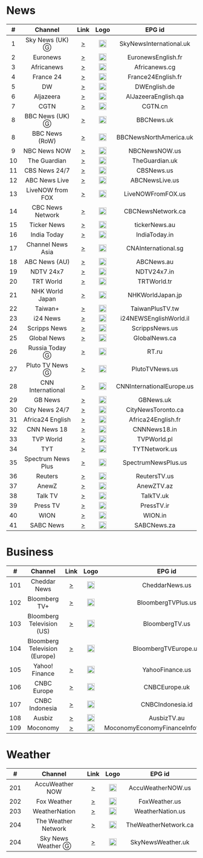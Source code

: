 <h1>News</h1>

| #  |      Channel       |                                                                                                                                                                                                                                                                                                                                                                                                                                                                                                                                                                                                                                    Link                                                                                                                                                                                                                                                                                                                                                                                                                                                                                                                                                                                                                                    |                                                                    Logo                                                                    |          EPG id           |
|:--:|:------------------:|:--------------------------------------------------------------------------------------------------------------------------------------------------------------------------------------------------------------------------------------------------------------------------------------------------------------------------------------------------------------------------------------------------------------------------------------------------------------------------------------------------------------------------------------------------------------------------------------------------------------------------------------------------------------------------------------------------------------------------------------------------------------------------------------------------------------------------------------------------------------------------------------------------------------------------------------------------------------------------------------------------------------------------------------------------------------------------------------------------------------------------------------------------------------------------------------------------------------------------------------------------------------------------:|:------------------------------------------------------------------------------------------------------------------------------------------:|:-------------------------:|
| 1  |  Sky News (UK) Ⓖ   |                                                                                                                                                                                                                                                                                                                                                                                                                                                                                                                                                                         [>](https://linear417-gb-hls1-prd-ak.cdn.skycdp.com/100e/Content/HLS_001_1080_30/Live/channel(skynews)/index_1080-30.m3u8)                                                                                                                                                                                                                                                                                                                                                                                                                                                                                                                                                                         |               <img height="20" src="https://d2n0069hmnqmmx.cloudfront.net/epgdata/1.0/newchanlogos/512/512/skychb1404.png"/>               |  SkyNewsInternational.uk  |
| 2  |      Euronews      |                                                                                                                                                                                                                                                                                                                                                                                                                                                                                                                                                                                                    [>](https://apollo.production-public.tubi.io/live/ac-euronews2.m3u8)                                                                                                                                                                                                                                                                                                                                                                                                                                                                                                                                                                                                    |      <img height="20" src="https://upload.wikimedia.org/wikipedia/commons/thumb/9/9c/Euronews_2022.svg/640px-Euronews_2022.svg.png"/>      |    EuronewsEnglish.fr     |
| 3  |     Africanews     |                                                                                                                                                                                                                                                                                                                                                                                                           [>](https://d384lhqndib38n.cloudfront.net/v1/master/7b67fbda7ab859400a821e9aa0deda20ab7ca3d2/africanewsLive/live/eds/africanews-en/25546/africanews-en.m3u8?ads.D_ID=%5BD_ID%5D&ads.HS_URL=http%3A%2F%2Fhaystack.tv%2Fid%2FrvlMsQpom&ads.HS_LIVE_AD_TOKEN=90e3c99084fd0d650c2da74b8449e7bfe5c84bce6fd7b7d81a5a37b685b1c23f97d8b67ec7b4a6b93db37f022eb200e0&ads.us_privacy=1---&ads.D_MK=web&ads.D_ML=%5BSS_D_ML%5D&ads.D_OV=4.3&ads.D_DNT=%5BD_DNT%5D)                                                                                                                                                                                                                                                                                                                                                                                                           |                                          <img height="20" src="https://i.imgur.com/xocvePC.png"/>                                          |       Africanews.cg       |
| 4  |     France 24      |                                                                                                                                                                                                                                                                                                                                                                                                                                                                                                                                                                                               [>](https://live.france24.com/hls/live/2037218/F24_EN_HI_HLS/master_5000.m3u8)                                                                                                                                                                                                                                                                                                                                                                                                                                                                                                                                                                                               |                                          <img height="20" src="https://i.imgur.com/61MSiq9.png"/>                                          |    France24English.fr     |
| 5  |         DW         |                                                                                                                                                                                                                                                                                                                                                                                                                                                                                                                                                                                             [>](https://dwamdstream102.akamaized.net/hls/live/2015525/dwstream102/index.m3u8)                                                                                                                                                                                                                                                                                                                                                                                                                                                                                                                                                                                              |                                          <img height="20" src="https://i.imgur.com/A1xzjOI.png"/>                                          |       DWEnglish.de        |
| 6  |     Aljazeera      |                                                                                                                                                                                                                                                                                                                                                                                                                                                                                                                                                                         [>](https://d1cy85syyhvqz5.cloudfront.net/v1/master/7b67fbda7ab859400a821e9aa0deda20ab7ca3d2/aljazeeraLive/AJE/index.m3u8)                                                                                                                                                                                                                                                                                                                                                                                                                                                                                                                                                                         |                                          <img height="20" src="https://i.imgur.com/BB93NQP.png"/>                                          |    AlJazeeraEnglish.qa    |
| 7  |        CGTN        |                                                                                                                                                                                                                                                                                                                                                                                                                                                                                                                                                                                                         [>](https://english-livebkali.cgtn.com/live/encgtn_0.m3u8)                                                                                                                                                                                                                                                                                                                                                                                                                                                                                                                                                                                                         |                                          <img height="20" src="https://i.imgur.com/fMsJYzl.png"/>                                          |          CGTN.cn          |
| 8  |  BBC News (UK) Ⓖ   |                                                                                                                                                                                                                                                                                                                                                                                                                                                                                                                                                                          [>](https://vs-hls-push-uk.live.fastly.md.bbci.co.uk/x=4/i=urn:bbc:pips:service:bbc_news_channel_hd/iptv_hd_abr_v1.m3u8)                                                                                                                                                                                                                                                                                                                                                                                                                                                                                                                                                                          |         <img height="20" src="https://raw.githubusercontent.com/tv-logo/tv-logos/main/countries/united-kingdom/bbc-news-uk.png"/>          |        BBCNews.uk         |
| 8  |   BBC News (RoW)   |                                                                                                                                                                                                                                                                                                                                                                                                                                                                                                                                                                                                   [>](https://cdn4.skygo.mn/live/disk1/BBC_News/HLSv3-FTA/BBC_News.m3u8)                                                                                                                                                                                                                                                                                                                                                                                                                                                                                                                                                                                                   |         <img height="20" src="https://raw.githubusercontent.com/tv-logo/tv-logos/main/countries/united-kingdom/bbc-news-uk.png"/>          |  BBCNewsNorthAmerica.uk   |
| 9  |    NBC News NOW    |                                                                                                                                                                                                                                                                                                                                                                                                                                                                                                                                                                                                         [>](https://livetv-fa.tubi.video/nbc-news-now/master.m3u8)                                                                                                                                                                                                                                                                                                                                                                                                                                                                                                                                                                                                         |       <img height="20" src="https://raw.githubusercontent.com/tv-logo/tv-logos/main/countries/united-kingdom/nbc-news-now-uk.png"/>        |       NBCNewsNOW.us       |
| 10 |    The Guardian    | [>](https://the-guardian-3d0e32e7-aa40-49e5-b9d9-c433151fa61a-uk.fast.rakuten.tv/v1/master/0547f18649bd788bec7b67b746e47670f558b6b2/production-LiveChannel-6437/master.m3u8?ads.Rakuten+TV+EU_channel=&ads.amznbrmid=&ads.amznregion=&ads.amznslots=&ads.app_bundle=com.rakutentv.web&ads.app_name=RakutenTV&ads.app_store_url=rakuten.tv&ads.app_version=&ads.brand_name=&ads.content_classification=15&ads.content_url=rakutentv&ads.device_lmt=0&ads.device_make=firefox&ads.device_model=GENERIC&ads.device_year=1970&ads.did=5ea4e01d-1551-47e4-b222-6214e54e74bc&ads.env=prod&ads.gam_correlator=1648241767013735&ads.gdpr_consent=&ads.google_ad_manager_nonce=&ads.ifa_type=ppid&ads.market=uk&ads.os_language=&ads.platform=web&ads.player_height=1080&ads.player_width=1920&ads.pod_type=playerpage_midroll&ads.ppid=5ea4e01d-1551-47e4-b222-6214e54e74bc&ads.rtv_channel_name=the-guardian-3d0e32e7-aa40-49e5-b9d9-c433151fa61a_uk&ads.rtv_content_id=6437&ads.rtv_content_language=eng&ads.rtv_language=eng&ads.rtvid=271858&ads.streaming_id=eed58dd8-7d81-4bc8-a95f-ace9ebcbd84b&ads.tivo_devcountry=&ads.tivo_devmakedate=&ads.tivo_mvpd=&ads.tivo_platform=&ads.tivo_usid=&ads.tivo_uxloc=&ads.user_type=visitor&channel_id=6437&publishing_platform_id=5) |                                          <img height="20" src="https://i.imgur.com/o9AYq9V.png"/>                                          |      TheGuardian.uk       |
| 11 |   CBS News 24/7    |                                                                                                                                                                                                                                                                                                                                                                                                                                                                                                                                                                                              [>](https://dai.google.com/linear/hls/event/Sid4xiTQTkCT1SLu6rjUSQ/master.m3u8)                                                                                                                                                                                                                                                                                                                                                                                                                                                                                                                                                                                               |          <img height="20" src="https://raw.githubusercontent.com/tv-logo/tv-logos/main/countries/united-states/cbs-news-us.png"/>          |        CBSNews.us         |
| 12 |   ABC News Live    |                                                                                                                                                                                                                        [>](https://content.uplynk.com/channel/3324f2467c414329b3b0cc5cd987b6be.m3u8?rays=hjigfedcba&ad.flex=15&ad.access_level=0&expand=drmOff&v=3&clancy=testlivechannel&ad.adunit=/abc-news/abcnews.com/web/video&ad=abcnews_live&ad.pp=datg-live-vdms&ad.v=2&ad.is_lat=0&ad.npa=0&ad.tfcd=0&ad.vast3=1&ad.vid=$program_id&ad.description_url=https://abcnews.go.com/&ad.ppid=1adbdc9f7f5843159daf7980ba54e482&ad.us_privacy=&prbd.server=drax&ad.prbd=drax&ad.rdp=0&ad.cust_params=chan%3Dabc%26beacTyp%3Dssai%26stp%3Dvdms%26ait%3Dssai%26vdm%3Dlive%26var%3D16x9%26accesslevel%3D0%26isAuth%3D0%26lang%3Den%26aff%3Dabc%26swid%3D1adbdc9f-7f58-4315-9daf-7980ba54e482%26tag%3D%26objid%3Dabc_live11%26refDomain%3Dhttps%3A%2F%2Fabcnews.go.com%2FLive%26plt%3Dweb%26d_us_privacy%3D&ad.adUnit=/abc-news/abcnews.com/web/video)                                                                                                                                                                                                                        |      <img height="20" src="https://raw.githubusercontent.com/tv-logo/tv-logos/main/countries/united-states/abc-news-live-hz-us.png"/>      |      ABCNewsLive.us       |
| 13 |  LiveNOW from FOX  |                                    [>](https://dcs-live.mp.lura.live/server/play/5Awwm3GfagVzfpdA/manifest.m3u8?encp=nFx5tykK3aYvZmZy-16TLw:4JUUu21BaYFkMZ433qSgpwbfXNMKXfaJSMp_r3pImu7L4BXDYcHZo3lkKmZDmJe_v06AXbHcni2tKhTr-TWLPf066n92x-nUzsT_fJeX_ZIfPuHPO4c-T5XLJVIp_5CpHY_CZN1qy-eAAvU37zrWtYnuXFmiKwTE9EiH3k-m8oG5kKAC2va5C_GvuxutWxVIsV1cJYB2jf8fq2pOo08j3EAoOJmkUQ7ZCD8gUF1aEP4jtpOjyHSalSWlkDBiLfNjvq1IuF9Baq7ViPeIlXw8nJdgVjiTaX8R8lWUzveZAkMzW52oghenIM6Ct4mVV8MavFW7Z7ncEStJX6k0AQ7QUM-wYYsSsXqjD8w3OJuOPgc13HyiYvuWKT20y95yI-Prq1h16BEtvxZZCnvtAAIdpPS4Tgtw0Dp4hNb5Hs6K7DeXSf7l9hkxWt-8tP4KIJaFZFc-AurlzdHzAHrDNE734kJSeirXsP7EOAtegEIrBboioj4dpfzn_6oftxY4BCZtuBZXoNmzpyB0o_yrY8Yuavj0FL4FI7HXeOB-rc51dIb7GGNICRRXWVPUernTSjTShJOTbZcXmvK-7Nrs1_w6WLJeuZHW0_4suizHL4RdBbdXn8paFrM54omNIiKmPx8AmGek7YuE8Ir14ug9aJoOQfMhSb67MCE3w7UzIJymLFt0BgtVgP0BaXRIbt9_SIvPdRjUCUNbsydkq61Pw9loVelVONRedezGpqhZLhDi1qy473CCw-PFyxTBz2P0ZzcjPYLrVct8IvAHv_H91DNff3dTj5wsNzoe-4RJhkSUfE6hcZxI4ydWKLp0-kv3prqrKj8RoiEdtSLxZxvlIrR2dw&anvtrid=a93484d7c8672e107ab7ec71a7529324&anvauth=tb=0~te=1740780528~sgn=cfa4279783fc3a8a19f698f4f17522459e0a862507e984d23ea4bf809dab2fa1&t=1740780438&_vpng=0&guid=102dec47-ebc9-125a-0df53e694104)                                     |                                          <img height="20" src="https://i.imgur.com/1JnyzHv.png"/>                                          |     LiveNOWFromFOX.us     |
| 14 |  CBC News Network  |                                                                                                                                                           [>](https://dbrb49pjoymg4.cloudfront.net/10001/99991276/hls/master.m3u8?ads.xumo_channelId=99991276&ads._fw_ifa_type=dpid&ads._fw_did=43135081-0e2e-2a3f-b10c-4ade81d0e829&ads.amznappId=[AMZN_APP_ID]&ads.lat=[LAT]&ads.lon=[LON]&ads.os=[OS]&ads.osv=[OS_VERSION]&ads.asnw=&ads.caid=CBCNewsEnglish&ads.csid=xumo_desktopweb_CBCNewsEnglish_ssai&ads._fw_is_lat=0&ads._fw_us_privacy=1YNN&ads._fw_coppa=0&ads.genre=News&ads._fw_content_category=IAB12&ads._fw_content_language=undefined&ads._fw_content_genre=News&ads._fw_content_rating=TV-PG&ads.xumo_contentId=207&ads.xumo_contentName=CBCNewsEnglish&ads.xumo_providerId=207&ads.xumo_providerName=CBCNewsEnglish&ads._fw_deviceMake=&ads._fw_device_model=&ads.channelId=99991276&ads.xumo_platform=desktopweb&ads.site_id=26840&ads.appName=xumo&ads.appVersion=2.18.0&ads._fw_app_bundle=&ads._fw_app_store_url=&ads.site_name=XumoPlay&ads.site_page=https%253A%252F%252Fplay.xumo.com)                                                                                                                                                           |                                          <img height="20" src="https://i.imgur.com/SjTdhvJ.png"/>                                          |     CBCNewsNetwork.ca     |
| 15 |    Ticker News     |                                                                                                                                                                                                                                                                                                                                                                                                                                                                                                                                                                                      [>](https://live-hls-7agy.livepush.io/live_abr_cdn/nsitWAl1pTZtwca/emnmZbKZcO8RfwJR/index.m3u8)                                                                                                                                                                                                                                                                                                                                                                                                                                                                                                                                                                                       |                                          <img height="20" src="https://i.imgur.com/z7M0QxV.png"/>                                          |       tickerNews.au       |
| 16 |    India Today     |                                                                                                                                                                                                                                                                                                                                                                                                                                                                                                                                                                                     [>](https://indiatodaylive.akamaized.net/hls/live/2014320/indiatoday/indiatodaylive/playlist.m3u8)                                                                                                                                                                                                                                                                                                                                                                                                                                                                                                                                                                                     |                                          <img height="20" src="https://i.imgur.com/koFYddE.png"/>                                          |       IndiaToday.in       |
| 17 | Channel News Asia  |                                                                                                                                                                                                                                                                                                                                                                                                                                                                                                                                                                                           [>](https://d2e1asnsl7br7b.cloudfront.net/7782e205e72f43aeb4a48ec97f66ebbe/index.m3u8)                                                                                                                                                                                                                                                                                                                                                                                                                                                                                                                                                                                           |                                          <img height="20" src="https://i.imgur.com/xWglicB.png"/>                                          |    CNAInternational.sg    |
| 18 |   ABC News (AU)    |                                                                                                                                                                                                                                                                                                                                                                                                                                                                                                                                                                                    [>](https://abc-news-dmd-streams-1.akamaized.net/out/v1/701126012d044971b3fa89406a440133/index.m3u8)                                                                                                                                                                                                                                                                                                                                                                                                                                                                                                                                                                                    |                                          <img height="20" src="https://i.imgur.com/BrW7gk8.png"/>                                          |        ABCNews.au         |
| 19 |     NDTV 24x7      |                                                                                                                                                                                                                                                                                                                                                                                                                                                                                                                                                                                            [>](https://ndtv24x7elemarchana.akamaized.net/hls/live/2003678/ndtv24x7/master.m3u8)                                                                                                                                                                                                                                                                                                                                                                                                                                                                                                                                                                                            |             <img height="20" src="https://raw.githubusercontent.com/tv-logo/tv-logos/main/countries/india/ndtv-24x7-in.png"/>              |        NDTV24x7.in        |
| 20 |     TRT World      |                                                                                                                                                                                                                                                                                                                                                                                                                                                                                                                                                                                                           [>](https://tv-trtworld.medya.trt.com.tr/master.m3u8)                                                                                                                                                                                                                                                                                                                                                                                                                                                                                                                                                                                                            |          <img height="20" src="https://upload.wikimedia.org/wikipedia/commons/thumb/2/27/TRT_World.svg/512px-TRT_World.svg.png"/>          |        TRTWorld.tr        |
| 21 |  NHK World Japan   |                                                                                                                                                                                                                                                                                                                                                                                                                                                                                                                                                                                            [>](https://nhkwlive-ojp.akamaized.net/hls/live/2003459/nhkwlive-ojp-en/index.m3u8)                                                                                                                                                                                                                                                                                                                                                                                                                                                                                                                                                                                             | <img height="20" src="https://upload.wikimedia.org/wikipedia/commons/thumb/8/8d/NHK_World-Japan_TV.svg/512px-NHK_World-Japan_TV.svg.png"/> |     NHKWorldJapan.jp      |
| 22 |      Taiwan+       |                                                                                                                                                                                                                                                                                                                                                                                                                                                                                                                                                                             [>](https://bcovlive-a.akamaihd.net/rce33d845cb9e42dfa302c7ac345f7858/ap-northeast-1/6282251407001/playlist.m3u8)                                                                                                                                                                                                                                                                                                                                                                                                                                                                                                                                                                              |                                          <img height="20" src="https://i.imgur.com/SfcZyqm.png"/>                                          |      TaiwanPlusTV.tw      |
| 23 |      i24 News      |                                                                                                                                                                                                                                                                                                                                                                                                                                                                                                                                                                         [>](https://bcovlive-a.akamaihd.net/ecf224f43f3b43e69471a7b626481af0/eu-central-1/5377161796001/profile_0/chunklist.m3u8)                                                                                                                                                                                                                                                                                                                                                                                                                                                                                                                                                                          |         <img height="20" src="https://upload.wikimedia.org/wikipedia/commons/thumb/7/79/LOGO_i24NEWS.png/512px-LOGO_i24NEWS.png"/>         |  i24NEWSEnglishWorld.il   |
| 24 |    Scripps News    |                                                                                                                                                                                                                                                                                                                                                                                                                                                                                                                                                                                               [>](https://content.uplynk.com/channel/4bb4901b934c4e029fd4c1abfc766c37.m3u8)                                                                                                                                                                                                                                                                                                                                                                                                                                                                                                                                                                                                |                                          <img height="20" src="https://i.imgur.com/UfN6aAi.png"/>                                          |      ScrippsNews.us       |
| 25 |    Global News     |                                                                                                                                                                                                                                                                                                                                                                                                                                                                                                                                                                                   [>](https://live.corusdigitaldev.com/groupd/live/49a91e7f-1023-430f-8d66-561055f3d0f7/live.isml/.m3u8)                                                                                                                                                                                                                                                                                                                                                                                                                                                                                                                                                                                   |                                          <img height="20" src="https://i.imgur.com/xk1QOhW.png"/>                                          |       GlobalNews.ca       |
| 26 |   Russia Today Ⓖ   |                                                                                                                                                                                                                                                                                                                                                                                                                                                                                                                                                                                                           [>](https://rt-glb.rttv.com/live/rtnews/playlist.m3u8)                                                                                                                                                                                                                                                                                                                                                                                                                                                                                                                                                                                                           |  <img height="20" src="https://upload.wikimedia.org/wikipedia/commons/thumb/a/a0/Russia-today-logo.svg/512px-Russia-today-logo.svg.png"/>  |           RT.ru           |
| 27 |  Pluto TV News Ⓖ   |                                                                                                                                                                                                                                                                                                                                                                                                                [>](https://service-stitcher.clusters.pluto.tv/stitch/hls/channel/5268abcd0ce20a8472000114/master.m3u8?advertisingId=&appName=web&appStoreUrl=&appVersion=DNT&app_name=&architecture=&buildVersion=&deviceDNT=0&deviceId=5268abcd0ce20a8472000114&deviceLat=&deviceLon=&deviceMake=web&deviceModel=web&deviceType=web&deviceVersion=DNT&includeExtendedEvents=false&marketingRegion=US&serverSideAds=false&sid=202&terminate=false&userId=)                                                                                                                                                                                                                                                                                                                                                                                                                 |                                          <img height="20" src="https://i.imgur.com/JdqA4r9.png"/>                                          |      PlutoTVNews.us       |
| 28 | CNN International  |                                                                                                                                                                                                                                                                                                                                                                                                                                                                                                                                                                                      [>](https://turnerlive.warnermediacdn.com/hls/live/586495/cnngo/cnn_slate/VIDEO_0_3564000.m3u8)                                                                                                                                                                                                                                                                                                                                                                                                                                                                                                                                                                                       |            <img height="20" src="https://raw.githubusercontent.com/tv-logo/tv-logos/main/countries/united-states/cnn-us.png"/>             | CNNInternationalEurope.us |
| 29 |      GB News       |                                                                                                                                                                                                                                                                                                                                                                                                                                                                                                                                                                                           [>](https://live-gbnews.simplestreamcdn.com/live5/gbnews/bitrate1.isml/manifest.m3u8)                                                                                                                                                                                                                                                                                                                                                                                                                                                                                                                                                                                            |         <img height="20" src="https://upload.wikimedia.org/wikipedia/en/thumb/3/35/GB_News_Logo.svg/512px-GB_News_Logo.svg.png"/>          |         GBNews.uk         |
| 30 |   City News 24/7   |                                                                                                                                                                                                                                                                                                                                                                                                                                                                                                                                                                                          [>](https://citynewsregional.akamaized.net/hls/live/1024052/Regional_Live_7/master.m3u8)                                                                                                                                                                                                                                                                                                                                                                                                                                                                                                                                                                                          |                                <img height="20" src="https://m.media-amazon.com/images/I/51Icdznow+L.png"/>                                |    CityNewsToronto.ca     |
| 31 |  Africa24 English  |                                                                                                                                                                                                                                                                                                                                                                                                                                                                                                                                                                                             [>](https://edge17.vedge.infomaniak.com/livecast/ik:africa24english/manifest.m3u8)                                                                                                                                                                                                                                                                                                                                                                                                                                                                                                                                                                                             |                                          <img height="20" src="https://i.imgur.com/YWIJdai.png"/>                                          |    Africa24English.fr     |
| 32 |    CNN News 18     |                                                                                                                                                                                                                                                                                                                                                                                                                                                                                                                                                                                          [>](https://n18syndication.akamaized.net/bpk-tv/CNN_News18_NW18_MOB/output01/index.m3u8)                                                                                                                                                                                                                                                                                                                                                                                                                                                                                                                                                                                          |                                          <img height="20" src="https://i.imgur.com/WrmeIco.png"/>                                          |       CNNNews18.in        |
| 33 |     TVP World      |                                                                                                                                                                                                                                                                                                                                                                                                                                                                                    [>](https://rsdt-waw1601-228.tvp.pl/token/video/live/51656539/20240805/1524088651/EPIJv5rXaJspEy_AQqKm1eervMfQqy71Rw8jfe6-PwQOFTYa0jjlL0bPS4wfZW06PFbTtToF7cAdhqQqFzS3UhbeWKIVWMWdpGbgDSK07vCAcUe6pYjCsGEnbSORtXlSM900WhRoCPi-MIl4ZSN_D5Ni2KJnPz-DH8u6vnkdKtmgLJHu2DpnEHjDMN2_SgxF/156/master.m3u8)                                                                                                                                                                                                                                                                                                                                                                                                                                                                                     |                                          <img height="20" src="https://i.imgur.com/lB4MgRI.png"/>                                          |        TVPWorld.pl        |
| 34 |        TYT         |                                                                                                                                                                                                                                                                                                                                                                                                                                                                                                                                                       [>](https://tyt-xumo-us.amagi.tv/hls/amagi_hls_data_tytnetwor-tyt-xumo/CDN/master.m3u8?ads.site_name=XumoPlay&ads.site_page=https%253A%252F%252Fplay.xumo.com)                                                                                                                                                                                                                                                                                                                                                                                                                                                                                                                                                       |                                          <img height="20" src="https://i.imgur.com/rZQWV08.png"/>                                          |       TYTNetwork.us       |
| 35 | Spectrum News Plus |                                                                                                                                                     [>](https://dbrb49pjoymg4.cloudfront.net/10001/99951337/hls/playlist.m3u8?ads.xumo_channelId=99951337&ads._fw_ifa_type=dpid&ads._fw_did=43135081-0e2e-2a3f-b10c-4ade81d0e829&ads.amznappId=[AMZN_APP_ID]&ads.lat=[LAT]&ads.lon=[LON]&ads.os=[OS]&ads.osv=[OS_VERSION]&ads.asnw=&ads.caid=SpectrumNewsPlus&ads.csid=xumo_desktopweb_SpectrumNewsPlus_ssai&ads._fw_is_lat=0&ads._fw_us_privacy=1YNN&ads._fw_coppa=0&ads.genre=News&ads._fw_content_category=IAB12&ads._fw_content_language=undefined&ads._fw_content_genre=News&ads._fw_content_rating=TV-PG&ads.xumo_contentId=4087&ads.xumo_contentName=SpectrumNewsPlus&ads.xumo_providerId=4087&ads.xumo_providerName=SpectrumNewsPlus&ads._fw_deviceMake=&ads._fw_device_model=&ads.channelId=99951337&ads.xumo_platform=desktopweb&ads.site_id=26840&ads.appName=xumo&ads.appVersion=2.18.0&ads._fw_app_bundle=&ads._fw_app_store_url=&ads.site_name=XumoPlay&ads.site_page=https%253A%252F%252Fplay.xumo.com)                                                                                                                                                     |                <img height="20" src="https://image.xumo.com/v1/channels/channel/99951337/168x168.webp?type=color_onBlack"/>                |    SpectrumNewsPlus.us    |
| 36 |      Reuters       |                                                                                                                                                                    [>](https://dbrb49pjoymg4.cloudfront.net/10001/99951197/hls/playlist.m3u8?ads.xumo_channelId=99951197&ads._fw_ifa_type=dpid&ads._fw_did=43135081-0e2e-2a3f-b10c-4ade81d0e829&ads.amznappId=[AMZN_APP_ID]&ads.lat=[LAT]&ads.lon=[LON]&ads.os=[OS]&ads.osv=[OS_VERSION]&ads.asnw=&ads.caid=ReutersNow&ads.csid=xumo_desktopweb_ReutersNow_ssai&ads._fw_is_lat=0&ads._fw_us_privacy=1YNN&ads._fw_coppa=0&ads.genre=News&ads._fw_content_category=IAB12&ads._fw_content_language=en&ads._fw_content_genre=News&ads._fw_content_rating=TV-PG&ads.xumo_contentId=3850&ads.xumo_contentName=ReutersNow&ads.xumo_providerId=3850&ads.xumo_providerName=ReutersNow&ads._fw_deviceMake=&ads._fw_device_model=&ads.channelId=99951197&ads.xumo_platform=desktopweb&ads.site_id=26840&ads.appName=xumo&ads.appVersion=2.18.0&ads._fw_app_bundle=&ads._fw_app_store_url=&ads.site_name=XumoPlay&ads.site_page=https%253A%252F%252Fplay.xumo.com)                                                                                                                                                                     |                                          <img height="20" src="https://i.imgur.com/6eQ2nCJ.png"/>                                          |       ReutersTV.us        |
| 37 |       AnewZ        |                                                                                                                                                                                                                                                                                                                                                                                                                                                                                                                                                                                 [>](https://6069699a9e3f3.streamlock.net/cubesanewz-secure/smil:cubesanewz-secure-web.smil/playlist.m3u8)                                                                                                                                                                                                                                                                                                                                                                                                                                                                                                                                                                                  |                                          <img height="20" src="https://i.imgur.com/Lwgdbuu.png"/>                                          |        AnewZTV.az         |
| 38 |      Talk TV       |                                                                                                                                                                                                                                                                                                                                                                                                                                                                                                                                                                        [>](https://live-talktv-ssai.simplestreamcdn.com/v1/master/774d979dd66704abea7c5b62cb34c6815fda0d35/talktv-live/index.m3u8)                                                                                                                                                                                                                                                                                                                                                                                                                                                                                                                                                                         |                                          <img height="20" src="https://i.imgur.com/KxHWpQB.png"/>                                          |         TalkTV.uk         |
| 39 |      Press TV      |                                                                                                                                                                                                                                                                                                                                                                                                                                                                                                                                                                                                         [>](https://live.presstv.ir/hls/presstv_5_482/index.m3u8)                                                                                                                                                                                                                                                                                                                                                                                                                                                                                                                                                                                                          |      <img height="20" src="https://upload.wikimedia.org/wikipedia/commons/thumb/6/63/Press_Tv_logo.svg/253px-Press_Tv_logo.svg.png"/>      |        PressTV.ir         |
| 40 |        WION        |                                                                                                                                                                                                                                                                                                                                                                                                                                                                                                                                                                                                           [>](https://d7x8z4yuq42qn.cloudfront.net/index_7.m3u8)                                                                                                                                                                                                                                                                                                                                                                                                                                                                                                                                                                                                           |                                          <img height="20" src="https://i.imgur.com/Wc5Z3iS.png"/>                                          |          WION.in          |
| 41 |     SABC News      |                                                                                                                                                                                                                                                                                                                                                                                                                                                                                                                                                                                             [>](https://sabconetanw.cdn.mangomolo.com/news/smil:news.stream.smil/master.m3u8)                                                                                                                                                                                                                                                                                                                                                                                                                                                                                                                                                                                              |                                          <img height="20" src="https://i.imgur.com/liLta8j.png"/>                                          |        SABCNews.za        |

<h1>Business</h1>

|  #  |            Channel            |                               Link                                |                                                      Logo                                                      |       EPG id       |
|:---:|:-----------------------------:|:-----------------------------------------------------------------:|:--------------------------------------------------------------------------------------------------------------:|:------------------:|
| 101 |         Cheddar News          |          [>](https://dbrb49pjoymg4.cloudfront.net/10001/99991220/hls/index.m3u8?ads.xumo_channelId=99991220&ads._fw_ifa_type=dpid&ads._fw_did=43135081-0e2e-2a3f-b10c-4ade81d0e829&ads.amznappId=[AMZN_APP_ID]&ads.lat=[LAT]&ads.lon=[LON]&ads.os=[OS]&ads.osv=[OS_VERSION]&ads.asnw=&ads.caid=Cheddar&ads.csid=xumo_desktopweb_cheddar_ssai&ads._fw_is_lat=0&ads._fw_us_privacy=1YNN&ads._fw_coppa=0&ads.genre=News&ads._fw_content_category=IAB12&ads._fw_content_language=en&ads._fw_content_genre=News&ads._fw_content_rating=TV-PG&ads.xumo_contentId=161&ads.xumo_contentName=Cheddar&ads.xumo_providerId=161&ads.xumo_providerName=Cheddar&ads._fw_deviceMake=&ads._fw_device_model=&ads.channelId=99991220&ads.xumo_platform=desktopweb&ads.site_id=26840&ads.appName=xumo&ads.appVersion=2.18.0&ads._fw_app_bundle=&ads._fw_app_store_url=&ads.site_name=XumoPlay&ads.site_page=https%253A%252F%252Fplay.xumo.com)           |                            <img height="20" src="https://i.imgur.com/tuP9GW8.png"/>                            |   CheddarNews.us   |
| 102 |         Bloomberg TV+         | [>](https://bloomberg.com/media-manifest/streams/phoenix-us.m3u8) |                            <img height="20" src="https://i.imgur.com/xGlToly.png"/>                            | BloombergTVPlus.us |
| 103 |   Bloomberg Television (US)   |       [>](https://bloomberg.com/media-manifest/streams/us.m3u8)       |           <img height="20" src="https://i.imgur.com/OuogLHx.png"/>           |  BloombergTV.us  |
| 104 | Bloomberg Television (Europe) |       [>](https://bloomberg.com/media-manifest/streams/eu.m3u8)       |           <img height="20" src="https://i.imgur.com/OuogLHx.png"/>           |  BloombergTVEurope.uk  |
| 105 |        Yahoo! Finance         |     [>](https://d1ewctnvcwvvvu.cloudfront.net/playlist.m3u8)      |                            <img height="20" src="https://i.imgur.com/43oHsHL.png"/>                            |  YahooFinance.us   |
| 106 |          CNBC Europe          |       [>](https://amg01079-nbcuuk-amg01079c1-samsung-es-1261.playouts.now.amagi.tv/playlist/amg01079-nbcuukfast-cnbcpe-samsunges/playlist.m3u8)       |           <img height="20" src="https://d2n0069hmnqmmx.cloudfront.net/epgdata/1.0/newchanlogos/512/512/skychb1088.png"/>           |    CNBCEurope.uk     |
| 107 |        CNBC Indonesia         |       [>](https://live.cnbcindonesia.com/livecnbc/smil:cnbctv.smil/master.m3u8)       |           <img height="20" src="https://i.imgur.com/bUfeG7Y.png"/>           |    CNBCIndonesia.id     |
| 108 |            Ausbiz             |       [>](https://d9quh89lh7dtw.cloudfront.net/public-output/index.m3u8)       |           <img height="20" src="https://i.imgur.com/8vGGdB0.png"/>           |   AusbizTV.au   |
| 109 |           Moconomy            |       [>](https://amogonetworx-moconomy-2-us.tcl.wurl.tv/playlist.m3u8)       |           <img height="20" src="https://i.imgur.com/GvqbLZB.png"/>           |  MoconomyEconomyFinanceInfotainment.us  |

<h1>Weather</h1>

|  #  |       Channel       |                                                                                                                                                                                                                    Link                                                                                                                                                                                                                     |                                                                    Logo                                                                    |      EPG id       |
|:---:|:-------------------:|:-------------------------------------------------------------------------------------------------------------------------------------------------------------------------------------------------------------------------------------------------------------------------------------------------------------------------------------------------------------------------------------------------------------------------------------------:|:------------------------------------------------------------------------------------------------------------------------------------------:|:-----------------:|
| 201 |   AccuWeather NOW   |                                                                                                                                                                     [>](https://cdn-ue1-prod.tsv2.amagi.tv/linear/amg00684-accuweather-accuweather-plex/playlist.m3u8)                                                                                                                                                                      |                                          <img height="20" src="https://i.imgur.com/M8wbVYK.png"/>                                          | AccuWeatherNOW.us |
| 202 |     Fox Weather     |                                                                                                                                                                                             [>](https://247wlive.foxweather.com/stream/index.m3u8)                                                                                                                                                                                              |   <img height="20" src="https://upload.wikimedia.org/wikipedia/commons/thumb/b/b9/Fox_Weather_logo.svg/512px-Fox_Weather_logo.svg.png"/>   |   FoxWeather.us   |
| 203 |    WeatherNation    | [>](http://cfd-v4-service-channel-stitcher-use1-1.prd.pluto.tv/stitch/hls/channel/5d2cb7ac552e3773bc48982e/master.m3u8?appName=web&appVersion=unknown&clientTime=0&deviceDNT=0&deviceId=6c2d1028-30d3-11ef-9cf5-e9ddff8ff496&deviceMake=Chrome&deviceModel=web&deviceType=web&deviceVersion=unknown&includeExtendedEvents=false&serverSideAds=false&sid=dcca8395-396e-4be0-9049-564f29c5ac9b) | <img height="20" src="https://upload.wikimedia.org/wikipedia/commons/thumb/d/de/WeatherNation_Logo.svg/512px-WeatherNation_Logo.svg.png"/> | WeatherNation.us  |
| 204 | The Weather Network | [>](https://d3f6rv2ihfj09x.cloudfront.net/v1/master/3722c60a815c199d9c0ef36c5b73da68a62b09d1/cc-4l4ssesb90374-ssai-prd/playlist.m3u8?ads.device_did=%7BPSID%7D&ads.device_dnt=%7BTARGETOPT%7D&ads.app_domain=%7BAPP_DOMAIN%7D&ads.app_name=%7BAPP_NAME%7D) | <img height="20" src="https://upload.wikimedia.org/wikipedia/en/thumb/b/bf/TWN_Logo_2011.svg/2560px-TWN_Logo_2011.svg.png"/> | TheWeatherNetwork.ca  |
| 204 |  Sky News Weather Ⓖ  | [>](https://distro001-gb-hls1-prd.delivery.skycdp.com/easel_cdn/ngrp:weather_loop.stream_all/playlist.m3u8) | <img height="20" src="https://pbs.twimg.com/profile_images/1604994875459518464/lGt2wEqM_400x400.jpg"/> | SkyNewsWeather.uk  |
